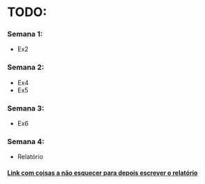 # TODO:
### Semana 1:
  - Ex2
  
### Semana 2:
  - Ex4
  - Ex5
  
### Semana 3:
  - Ex6

### Semana 4:
  - Relatório

#### [Link com coisas a não esquecer para depois escrever o relatório](https://docs.google.com/document/d/1TE921RKEYVuo8Tfi-YzmVClo5SRFeOnai4lNezf_-II/edit?usp=sharing)
 
